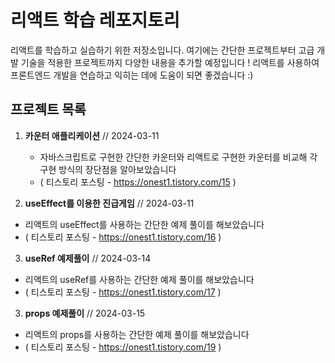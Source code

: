 # 리액트 학습 레포지토리

리액트를 학습하고 실습하기 위한 저장소입니다. 여기에는 간단한 프로젝트부터 고급 개발 기술을 적용한 프로젝트까지 다양한 내용을 추가할 예정입니다 ! 리액트를 사용하여 프론트엔드 개발을 연습하고 익히는 데에 도움이 되면 좋겠습니다 :)

## 프로젝트 목록

1. **카운터 애플리케이션**  // 2024-03-11
    - 자바스크립트로 구현한 간단한 카운터와 리액트로 구현한 카운터를 비교해 각 구현 방식의 장단점을 알아보았습니다
    - ( 티스토리 포스팅 -  https://onest1.tistory.com/15 ) 



2. **useEffect를 이용한 진급게임**  // 2024-03-11
 - 리액트의 useEffect를 사용하는 간단한 예제 풀이를 해보았습니다
 - ( 티스토리 포스팅 -  https://onest1.tistory.com/16 ) 

3. **useRef 예제풀이**  // 2024-03-14
 - 리액트의 useRef를 사용하는 간단한 예제 풀이를 해보았습니다
 - ( 티스토리 포스팅 -  https://onest1.tistory.com/17 )

3. **props 예제풀이**  // 2024-03-15
 - 리액트의 props를 사용하는 간단한 예제 풀이를 해보았습니다
 - ( 티스토리 포스팅 -  https://onest1.tistory.com/19 ) 
